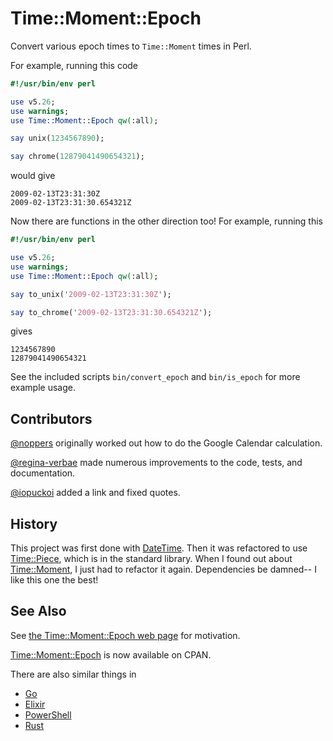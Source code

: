 # Time::Moment::Epoch
Convert various epoch times to `Time::Moment` times in Perl.

For example, running this code

```perl
#!/usr/bin/env perl

use v5.26;
use warnings;
use Time::Moment::Epoch qw(:all);

say unix(1234567890);

say chrome(12879041490654321);
```

would give

```
2009-02-13T23:31:30Z
2009-02-13T23:31:30.654321Z
```

Now there are functions in the other direction too! For example, running this

```perl
#!/usr/bin/env perl

use v5.26;
use warnings;
use Time::Moment::Epoch qw(:all);

say to_unix('2009-02-13T23:31:30Z');

say to_chrome('2009-02-13T23:31:30.654321Z');
```

gives

```
1234567890
12879041490654321
```

See the included scripts `bin/convert_epoch` and `bin/is_epoch` for more example usage.

## Contributors

[@noppers](https://github.com/noppers) originally worked out how to do the Google Calendar calculation.

[@regina-verbae](https://github.com/regina-verbae) made numerous improvements to the code, tests, and documentation.

[@iopuckoi](https://github.com/iopuckoi) added a link and fixed quotes.

## History

This project was first done with [DateTime](http://p3rl.org/DateTime). Then it was refactored to use [Time::Piece](http://p3rl.org/Time::Piece), which is in the standard library. When I found out about [Time::Moment](http://p3rl.org/Time::Moment), I just had to refactor it again. Dependencies be damned-- I like this one the best!

## See Also

See [the Time::Moment::Epoch web page](http://oylenshpeegul.github.io/Time-Moment-Epoch/) for motivation.

[Time::Moment::Epoch](https://metacpan.org/pod/Time::Moment::Epoch/) is now available on CPAN.

There are also similar things in
- [Go](https://github.com/oylenshpeegul/epochs)
- [Elixir](https://github.com/oylenshpeegul/Epochs-elixir)
- [PowerShell](https://github.com/oylenshpeegul/Epochs-powershell)
- [Rust](https://github.com/oylenshpeegul/Epochs-rust)
